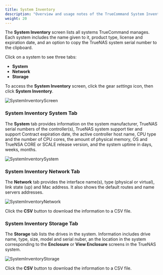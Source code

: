 ```yaml
---
title: System Inventory
description: "Overview and usage notes of the TrueCommand System Inventory screen."
weight: 20
---
```



The **System Inventory** screen lists all systems TrueCommand manages. 
Each system includes the name given to it, product type, license and expiration date, and an option to copy the TrueNAS system serial number to the clipboard.

Click on a system to see three tabs:
* **System** 
* **Network**
* **Storage**

To access the **System Inventory** screen, click the gear <i class="material-icons" aria-hidden="true" title="Settings">settings</i> icon, then click **System Inventory**.

![SystemInventoryScreen](/images/TrueCommand/SystemInventory/SystemInventoryScreen.png "System Inventory Screen")

### System Inventory System Tab
The **System** tab provides information on the system manufacturer, TrueNAS serial numbers of the controller(s), TrueNAS system support tier and support Contract expiration date, the active controller host name, CPU type and the number of CPU cores, the amount of physical memory, OS and TrueNSA CORE or SCALE release version, and the system uptime in days, weeks, months.

![SystemInventorySystem](/images/TrueCommand/SystemInventory/SystemInventorySystem.png "System Information")

### System Inventory Network Tab
The **Network** tab provides the interface name(s), type (physical or virtual), link state (up) and Mac address. 
It also shows the default routes and name servers addresses.

![SystemInventoryNetwork](/images/TrueCommand/SystemInventory/SystemInventoryNetwork.png "System Network Information")

Click the **CSV** button to download the information to a CSV file.

### System Inventory Storage Tab
The **Storage** tab lists the drives in the system. Information includes drive name, type, size, model and serial nuber, an the location in the system corresponding to the **Enclosure** or **View Enclosure** screens in the TrueNAS system.

![SystemInventoryStorage](/images/TrueCommand/SystemInventory/SystemInventoryStorage.png "System Storage Information")

Click the **CSV** button to download the information to a CSV file.

